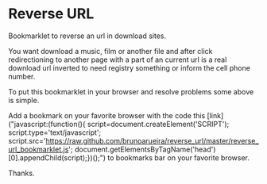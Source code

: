 Reverse URL
===========

Bookmarklet to reverse an url in download sites.

You want download a music, film or another file and after click redirectioning to another page with a part of an current url is a real download url inverted to need registry something or inform the cell phone number.

To put this bookmarklet in your browser and resolve problems some above is simple.

Add a bookmark on your favorite browser with the code this [link]("javascript:(function(){  script=document.createElement('SCRIPT');  script.type='text/javascript';  script.src='https://raw.github.com/brunoarueira/reverse_url/master/reverse_url_bookmarklet.js';  document.getElementsByTagName('head')[0].appendChild(script);})();") to bookmarks bar on your favorite browser.

Thanks.

